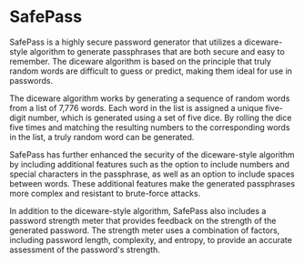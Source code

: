 # SafePass
SafePass is a highly secure password generator that utilizes a diceware-style algorithm to generate passphrases that are both secure and easy to remember. The diceware algorithm is based on the principle that truly random words are difficult to guess or predict, making them ideal for use in passwords. 

The diceware algorithm works by generating a sequence of random words from a list of 7,776 words. Each word in the list is assigned a unique five-digit number, which is generated using a set of five dice. By rolling the dice five times and matching the resulting numbers to the corresponding words in the list, a truly random word can be generated.

SafePass has further enhanced the security of the diceware-style algorithm by including additional features such as the option to include numbers and special characters in the passphrase, as well as an option to include spaces between words. These additional features make the generated passphrases more complex and resistant to brute-force attacks.

In addition to the diceware-style algorithm, SafePass also includes a password strength meter that provides feedback on the strength of the generated password. The strength meter uses a combination of factors, including password length, complexity, and entropy, to provide an accurate assessment of the password's strength.
